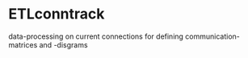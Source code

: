 # ETLconntrack
data-processing on current connections for defining communication-matrices and -disgrams
